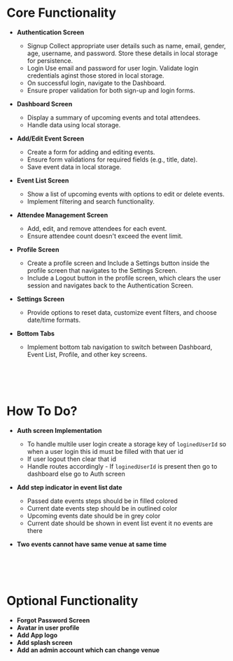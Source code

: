 # Core Functionality

-   **Authentication Screen**

    -   Signup Collect appropriate user details such as name, email, gender, age, username, and password. Store these details in local storage for persistence.
    -   Login Use email and password for user login. Validate login credentials aginst those stored in local storage.
    -   On successful login, navigate to the Dashboard.
    -   Ensure proper validation for both sign-up and login forms.

-   **Dashboard Screen**

    -   Display a summary of upcoming events and total attendees.
    -   Handle data using local storage.

-   **Add/Edit Event Screen**

    -   Create a form for adding and editing events.
    -   Ensure form validations for required fields (e.g., title, date).
    -   Save event data in local storage.

-   **Event List Screen**

    -   Show a list of upcoming events with options to edit or delete events.
    -   Implement filtering and search functionality.

-   **Attendee Management Screen**

    -   Add, edit, and remove attendees for each event.
    -   Ensure attendee count doesn't exceed the event limit.

-   **Profile Screen**

    -   Create a profile screen and Include a Settings button inside the profile screen that navigates to the Settings Screen.
    -   Include a Logout button in the profile screen, which clears the user session and navigates back to the Authentication Screen.

-   **Settings Screen**

    -   Provide options to reset data, customize event filters, and choose date/time formats.

-   **Bottom Tabs**

    -   Implement bottom tab navigation to switch between Dashboard, Event List, Profile, and other key screens.

<br/>
<br/>
<br/>

# How To Do?

-   **Auth screen Implementation**

    -   To handle multile user login create a storage key of `loginedUserId` so when a user login this id must be filled with that uer id
    -   If user logout then clear that id
    -   Handle routes accordingly - If `loginedUserId` is present then go to dashboard else go to Auth screen

-   **Add step indicator in event list date**

    -   Passed date events steps should be in filled colored
    -   Current date events step should be in outlined color
    -   Upcoming events date should be in grey color
    -   Current date should be shown in event list event it no events are there

-   **Two events cannot have same venue at same time**

<br/>
<br/>
<br/>

# Optional Functionality

-   **Forgot Password Screen**
-   **Avatar in user profile**
-   **Add App logo**
-   **Add splash screen**
-   **Add an admin account which can change venue**
